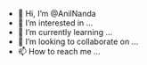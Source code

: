 - 👋 Hi, I’m @AnilNanda
- 👀 I’m interested in ...
- 🌱 I’m currently learning ...
- 💞️ I’m looking to collaborate on ...
- 📫 How to reach me ...

<!---
AnilNanda/AnilNanda is a ✨ special ✨ repository because its `README.md` (this file) appears on your GitHub profile.
You can click the Preview link to take a look at your changes.
--->
